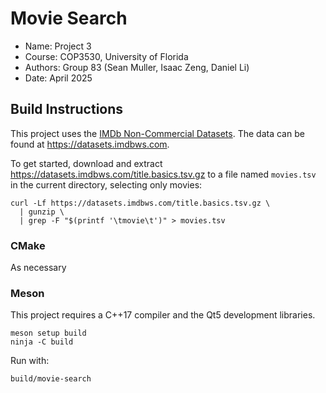 # Movie Search

- Name: Project 3
- Course: COP3530, University of Florida
- Authors: Group 83 (Sean Muller, Isaac Zeng, Daniel Li)
- Date: April 2025

## Build Instructions

This project uses the
[IMDb Non-Commercial Datasets](https://developer.imdb.com/non-commercial-datasets/).
The data can be found at <https://datasets.imdbws.com>.

To get started, download and extract
<https://datasets.imdbws.com/title.basics.tsv.gz>
to a file named `movies.tsv` in the current directory, selecting only movies:

```
curl -Lf https://datasets.imdbws.com/title.basics.tsv.gz \
  | gunzip \
  | grep -F "$(printf '\tmovie\t')" > movies.tsv
```

### CMake

As necessary

### Meson

This project requires a C++17 compiler and the Qt5 development libraries.

```
meson setup build
ninja -C build
```

Run with:

```
build/movie-search
```
